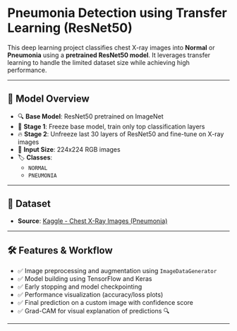 # Pneumonia Detection using Transfer Learning (ResNet50)

This deep learning project classifies chest X-ray images into **Normal** or **Pneumonia** using a **pretrained ResNet50 model**. It leverages transfer learning to handle the limited dataset size while achieving high performance.

---

## 🧠 Model Overview

- 🔍 **Base Model**: ResNet50 pretrained on ImageNet
- 🧊 **Stage 1**: Freeze base model, train only top classification layers
- 🔥 **Stage 2**: Unfreeze last 30 layers of ResNet50 and fine-tune on X-ray images
- 🩻 **Input Size**: 224x224 RGB images
- 🏷️ **Classes**: 
  - `NORMAL` 
  - `PNEUMONIA`

---

## 📂 Dataset

- **Source**: [Kaggle - Chest X-Ray Images (Pneumonia)](https://www.kaggle.com/paultimothymooney/chest-xray-pneumonia)
---

## 🛠️ Features & Workflow

- ✅ Image preprocessing and augmentation using `ImageDataGenerator`
- ✅ Model building using TensorFlow and Keras
- ✅ Early stopping and model checkpointing
- ✅ Performance visualization (accuracy/loss plots)
- ✅ Final prediction on a custom image with confidence score
- ✅ Grad-CAM for visual explanation of predictions 🔍

---

